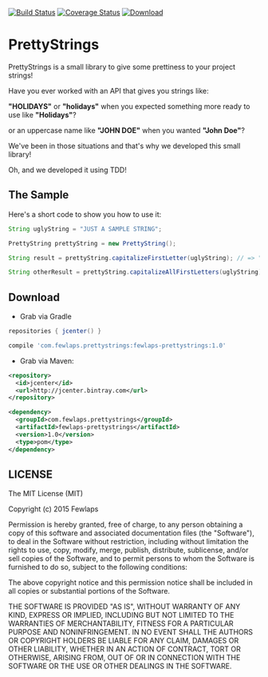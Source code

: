 [![Build Status](https://travis-ci.org/Fewlaps/PrettyStrings.svg?branch=master)](https://travis-ci.org/EsteveAguilera/PrettyStrings)
[![Coverage Status](https://coveralls.io/repos/Fewlaps/PrettyStrings/badge.svg?branch=master)](https://coveralls.io/r/Fewlaps/PrettyStrings?branch=master)
[![Download](https://api.bintray.com/packages/fewlaps/maven/fewlaps-prettystrings/images/download.svg) ](https://bintray.com/fewlaps/maven/fewlaps-prettystrings/_latestVersion)
# PrettyStrings

PrettyStrings is a small library to give some prettiness to your project strings!

Have you ever worked with an API that gives you strings like: 

**"HOLIDAYS"** or **"holidays"** when you expected something more ready to use like **"Holidays"**?

or an uppercase name like **"JOHN DOE"** when you wanted **"John Doe"**?

We've been in those situations and that's why we developed this small library!

Oh, and we developed it using TDD!

The Sample
----------
Here's a short code to show you how to use it:

```java
String uglyString = "JUST A SAMPLE STRING";

PrettyString prettyString = new PrettyString();

String result = prettyString.capitalizeFirstLetter(uglyString); // => "Just a sample string"

String otherResult = prettyString.capitalizeAllFirstLetters(uglyString); // => "Just A Sample String"
```

Download
--------
- Grab via Gradle
```groovy
repositories { jcenter() }

compile 'com.fewlaps.prettystrings:fewlaps-prettystrings:1.0'
````

- Grab via Maven:
```xml
<repository>
  <id>jcenter</id>
  <url>http://jcenter.bintray.com</url>
</repository>

<dependency>
  <groupId>com.fewlaps.prettystrings</groupId>
  <artifactId>fewlaps-prettystrings</artifactId>
  <version>1.0</version>
  <type>pom</type>
</dependency>
````

## LICENSE ##

The MIT License (MIT)

Copyright (c) 2015 Fewlaps

Permission is hereby granted, free of charge, to any person obtaining a copy
of this software and associated documentation files (the "Software"), to deal
in the Software without restriction, including without limitation the rights
to use, copy, modify, merge, publish, distribute, sublicense, and/or sell
copies of the Software, and to permit persons to whom the Software is
furnished to do so, subject to the following conditions:

The above copyright notice and this permission notice shall be included in all
copies or substantial portions of the Software.

THE SOFTWARE IS PROVIDED "AS IS", WITHOUT WARRANTY OF ANY KIND, EXPRESS OR
IMPLIED, INCLUDING BUT NOT LIMITED TO THE WARRANTIES OF MERCHANTABILITY,
FITNESS FOR A PARTICULAR PURPOSE AND NONINFRINGEMENT. IN NO EVENT SHALL THE
AUTHORS OR COPYRIGHT HOLDERS BE LIABLE FOR ANY CLAIM, DAMAGES OR OTHER
LIABILITY, WHETHER IN AN ACTION OF CONTRACT, TORT OR OTHERWISE, ARISING FROM,
OUT OF OR IN CONNECTION WITH THE SOFTWARE OR THE USE OR OTHER DEALINGS IN THE
SOFTWARE.
